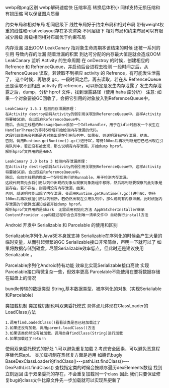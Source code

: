 webp和png区别
webp解码速度快
压缩率高 转换后体积小
同样支持无损压缩和有损压缩 可以保证图片质量

约束布局和相对布局
相同层级下 线性布局好于约束布局和相对布局 带有weight权重的线性和relativelayout存在多次渲染
不同层级下 相对布局和约束布局可以有限减少层级 层级相同相对布局优于约束布局

内存泄漏 溢出OOM LeakCanary
指对象生命周期本该结束的时候 还被一系列的引用 导致内存的泄漏 随着泄漏的积累 到达可分配的内存最大值是就会造成OOM
LeakCanary
监听 Activity 的生命周期
在 onDestroy 的时候，创建相应的 Refrence 和 RefrenceQueue，并启动后台进程去检测
一段时间之后，从 RefrenceQueue 读取，若读取不到相应 activity 的 Refrence，有可能发生泄露了，
这个时候，再触发 gc，一段时间之后，再去读取，若在从 RefrenceQueue 还是读取不到相应 activity 的 refrence，可以断定是发生内存泄露了
发生内存泄露之后，dump，分析 hprof 文件，找到泄露路径（使用 haha 库分析）
注意: 如果一个对象要被GC回收了，会把它引用的对象放入到ReferenceQueue中。

    LeakCanary 1.5.1 检测内存泄漏原理：
    在Activity destroy后将Activity的弱引用关联到ReferenceQueue中，这样Activity将要被GC前，会出现在ReferenceQueue中。
    随后，会向主线程的MessageQueue添加一个IdleHandler，用于在idle时触发一个发生在HandlerThread的等待5秒后开始检测内存泄漏的代码。
    这段代码首先会判断是否对象出现在引用队列中，如果有，则说明没有内存泄漏，结束。
    否则，调用Runtime.getRuntime().gc()进行GC，等待100ms后再次判断是否已经出现在引用队列中，若还没有被出现，那么说明有内存泄漏，开始dump hprof。
    解析hprof文件用的是HAHA
    
    LeakCanary 2.0 beta 3 检测内存泄漏原理：
    在Activity destroy后将Activity的弱引用关联到ReferenceQueue中，这样Activity将要被GC前，会出现在ReferenceQueue中。
    随后，会向主线程的抛出一个5秒后执行的Runnable，用于检测内存泄漏。
    这段代码首先会将引用队列中出现的对象从观察对象数组中移除，然后再判断要观察的此对象是否存在。若不存在，则说明没有内存泄漏，结束。
    否则，就说明可能出现了内存泄漏，会调用Runtime.getRuntime().gc()进行GC，等待100ms后再次根据引用队列判断，若仍然出现在引用队列中，那么说明有内存泄漏，此时根据内存泄漏的个数弹出通知或者开始dump hprof。
    解析hprof文件用的是Shark  无需调用初始化方法 AppWatcherInstaller继承ContentProvider app构建过程中会合并到唯一清单文件中 自动执行install方法
    
Android 开发中 Serializable 和 Parcelable 的使用和区别

Serializable序列化JavaSE本身就支持
Serializable在序列化的时候会产生大量的临时变量，从而引起频繁的GC
Serializable接口非常简单，声明一下就可以了
如果将数据存储到磁盘，尽管Serializable效率低点，但此时还是建议使用Serializable 。

Parcelable序列化Android特有功能
效率比实现Serializable接口高效
实现Parcelable接口稍微复杂一些，但效率更高
Parcelable不能使用在要将数据存储在磁盘上的情况

bundle传输的数据类型 
String,基本数据类型，被序列化的对象（实现Serialiable和Parcelable）

类加载机制
类加载机制也叫双亲委托模式 具体点儿体现在ClassLoader的LoadClass方法 

    1.调用findLoadedClass()看看该类是否已经加载过了
    2.如果还没有加载，调用parent.loadClass()方法
    3.如果该类仍然没有被加载，调用自身findClass(String)进行加载
    4.如果加载过了return
    
使用双亲委托模式的好处
1.可以避免重复加载
2.考虑安全因素，可以避免恶意程序替代原api。
类加载机制在热修复方面是运用 
如腾讯bugly BaseDexClassLoader的findClass()---pathList.findClass()---DexPathList.findClass()
查找指定类的时候会按顺序遍历dexElements数组 找到立刻返回 由于双亲委托的存在，不会重复加载同一个class
因此 我们只要保证修复bug的class文件比原文件先一步加载就可以实现热更新了